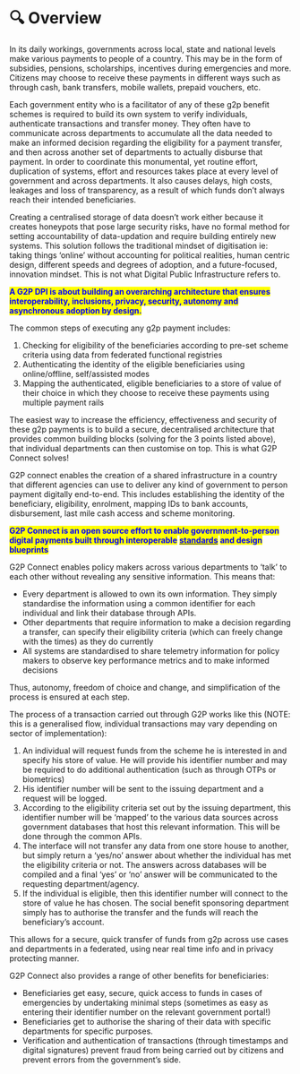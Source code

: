 # 🔍 Overview

In its daily workings, governments across local, state and national levels make various payments to people of a country. This may be in the form of subsidies, pensions, scholarships, incentives during emergencies and more. Citizens may choose to receive these payments in different ways such as through cash, bank transfers, mobile wallets, prepaid vouchers, etc.&#x20;

Each government entity who is a facilitator of any of these g2p benefit schemes is required to build its own system to verify individuals, authenticate transactions and transfer money. They often have to communicate across departments to accumulate all the data needed to make an informed decision regarding the eligibility for a payment transfer, and then across another set of departments to actually disburse that payment. In order to coordinate this monumental, yet routine effort, duplication of systems, effort and resources takes place at every level of government and across departments. It also causes delays, high costs, leakages and loss of transparency, as a result of which funds don’t always reach their intended beneficiaries.

Creating a centralised storage of data doesn’t work either because it creates honeypots that pose large security risks, have no formal method for setting accountability of data-updation and require building entirely new systems. This solution follows the traditional mindset of digitisation ie: taking things ‘online’ without accounting for political realities, human centric design, different speeds and degrees of adoption, and a future-focused, innovation mindset. This is not what Digital Public Infrastructure refers to.&#x20;

<mark style="color:blue;">**A G2P DPI is about building an overarching architecture that ensures interoperability, inclusions, privacy, security, autonomy and asynchronous adoption by design.**</mark>&#x20;

The common steps of executing any g2p payment includes:&#x20;

1. Checking for eligibility of the beneficiaries according to pre-set scheme criteria using data from federated functional registries
2. Authenticating the identity of the eligible beneficiaries using online/offline, self/assisted modes
3. Mapping the authenticated, eligible beneficiaries to a store of value of their choice in which they choose to receive these payments using multiple payment rails

The easiest way to increase the efficiency, effectiveness and security of these g2p payments is to build a secure, decentralised architecture that provides common building blocks (solving for the 3 points listed above), that individual departments can then customise on top. This is what G2P Connect solves!

G2P connect enables the creation of a shared infrastructure in a country that different agencies can use to deliver any kind of government to person payment digitally end-to-end. This includes establishing the identity of the beneficiary, eligibility, enrolment, mapping IDs to bank accounts, disbursement, last mile cash access  and scheme monitoring.&#x20;

<mark style="color:blue;">**G2P Connect is an open source effort to enable government-to-person digital payments built through interoperable**</mark> [<mark style="color:blue;">**standards**</mark>](https://g2p-connect.github.io/specs/dist/index.html) <mark style="color:blue;">**and design blueprints**</mark>

G2P Connect enables policy makers across various departments to ‘talk’ to each other without revealing any sensitive information. This means that:&#x20;

* Every department is allowed to own its own information. They simply standardise the information using a common identifier for each individual and link their database through APIs.&#x20;
* Other departments that require information to make a decision regarding a transfer, can specify their eligibility criteria (which can freely change with the times) as they do currently
* All systems are standardised to share telemetry information for policy makers to observe key performance metrics and to make informed decisions

Thus, autonomy, freedom of choice and change, and simplification of the process is ensured at each step.&#x20;

The process of a transaction carried out through G2P works like this (NOTE: this is a generalised flow, individual transactions may vary depending on sector of implementation):&#x20;

1. An individual will request funds from the scheme he is interested in and specify his store of value. He will provide his identifier number and may be required to do additional authentication (such as through OTPs or biometrics)&#x20;
2. His identifier number will be sent to the issuing department and a request will be logged.&#x20;
3. According to the eligibility criteria set out by the issuing department, this identifier number will be ‘mapped’ to the various data sources across government databases that host this relevant information. This will be done through the common APIs.&#x20;
4. The interface will not transfer any data from one store house to another, but simply return a ‘yes/no’ answer about whether the individual has met the eligibility criteria or not. The answers across databases will be compiled and a final ‘yes’ or ‘no’ answer will be communicated to the requesting department/agency.&#x20;
5. If the individual is eligible, then this identifier number will connect to the store of value he has chosen. The social benefit sponsoring  department simply has to authorise the transfer and the funds will reach the beneficiary’s account.&#x20;

This allows for a secure, quick transfer of funds from g2p across use cases and departments in a federated, using near real time info and in privacy protecting manner.&#x20;

G2P Connect also provides a range of other benefits for beneficiaries:&#x20;

* Beneficiaries get easy, secure, quick access to funds in cases of emergencies by undertaking minimal steps (sometimes as easy as entering their identifier number on the relevant government portal!)&#x20;
* Beneficiaries  get to authorise the sharing of their data with specific departments for specific purposes.
* Verification and authentication of transactions (through timestamps and digital signatures) prevent fraud from being carried out by citizens and prevent errors from the government’s side.&#x20;
